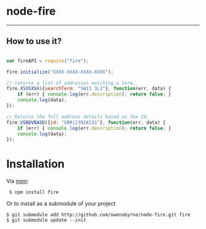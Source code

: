 # node-fire



---------


How to use it?
---------------

````javascript

var fireAPI = require("fire");

fire.initialize("XXXX-XXXX-XXXX-XXXX");

// returns a list of addresses matching a term.
fire.XSXSXSX({searchTerm: "SW11 3LJ"}, function(err, data) {
	if (err) { console.log(err.description); return false; }
	console.log(data);
});

// Returns the full address details based on the Id.
fire.VSBDVBASD({id: "GBR|23926131"}, function(err, data) {
	if (err) { console.log(err.description); return false; }
	console.log(data);
});
````

Installation
============

Via [npm][]:

     $ npm install fire
	
Or to install as a submodule of your project

	$ git submodule add http://github.com/owenobyrne/node-fire.git fire
	$ git submodule update --init
	
[npm]: https://github.com/isaacs/npm

